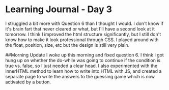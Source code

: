 # Learning Journal - Day 3
I struggled a bit more with Question 6 than I thought I would.  I don't know if it's brain fart that never cleared or what, but I'll have a second look at it tomorrow.  I think I improved the html structure significantly, but I still don't know how to make it look professional through CSS.  I played around with the float, position, size, etc but the design is still very plain.

##Morning Update
I woke up this morning and fixed question 6. I think I got hung up on whether the do-while was going to continue if the condition is true vs. false, so I just needed a clear head. I also experimented with the innerHTML method to learn how to write into HTML with JS, and created a separate page to write the answers to the guessing game which is now activated by a button.
